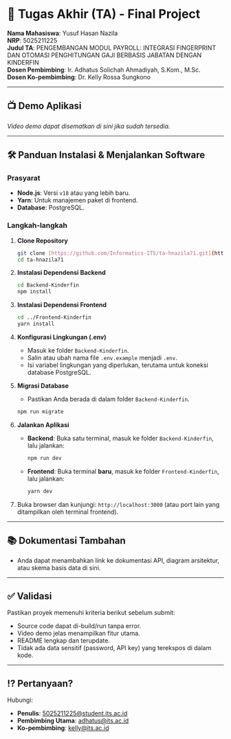 # 🏁 Tugas Akhir (TA) - Final Project

**Nama Mahasiswa**: Yusuf Hasan Nazila  
**NRP**: 5025211225  
**Judul TA**: PENGEMBANGAN MODUL PAYROLL: INTEGRASI FINGERPRINT DAN OTOMASI PENGHITUNGAN GAJI BERBASIS JABATAN DENGAN KINDERFIN  
**Dosen Pembimbing**: Ir. Adhatus Solichah Ahmadiyah, S.Kom., M.Sc.  
**Dosen Ko-pembimbing**: Dr. Kelly Rossa Sungkono

---

## 📺 Demo Aplikasi
*Video demo dapat disematkan di sini jika sudah tersedia.*

---

## 🛠 Panduan Instalasi & Menjalankan Software

### Prasyarat
- **Node.js**: Versi `v18` atau yang lebih baru.
- **Yarn**: Untuk manajemen paket di frontend.
- **Database**: PostgreSQL.

### Langkah-langkah

1.  **Clone Repository**
    ```bash
    git clone [https://github.com/Informatics-ITS/ta-hnazila71.git](https://github.com/Informatics-ITS/ta-hnazila71.git)
    cd ta-hnazila71
    ```

2.  **Instalasi Dependensi Backend**
    ```bash
    cd Backend-Kinderfin
    npm install
    ```

3.  **Instalasi Dependensi Frontend**
    ```bash
    cd ../Frontend-Kinderfin
    yarn install
    ```

4.  **Konfigurasi Lingkungan (.env)**
    - Masuk ke folder `Backend-Kinderfin`.
    - Salin atau ubah nama file `.env.example` menjadi `.env`.
    - Isi variabel lingkungan yang diperlukan, terutama untuk koneksi database PostgreSQL.

5.  **Migrasi Database**
    - Pastikan Anda berada di dalam folder `Backend-Kinderfin`.
    ```bash
    npm run migrate
    ```

6.  **Jalankan Aplikasi**
    - **Backend**: Buka satu terminal, masuk ke folder `Backend-Kinderfin`, lalu jalankan:
      ```bash
      npm run dev
      ```
    - **Frontend**: Buka terminal **baru**, masuk ke folder `Frontend-Kinderfin`, lalu jalankan:
      ```bash
      yarn dev
      ```

7.  Buka browser dan kunjungi: `http://localhost:3000` (atau port lain yang ditampilkan oleh terminal frontend).

---

## 📚 Dokumentasi Tambahan

- Anda dapat menambahkan link ke dokumentasi API, diagram arsitektur, atau skema basis data di sini.

---

## ✅ Validasi

Pastikan proyek memenuhi kriteria berikut sebelum submit:
- Source code dapat di-build/run tanpa error.
- Video demo jelas menampilkan fitur utama.
- README lengkap dan terupdate.
- Tidak ada data sensitif (password, API key) yang terekspos di dalam kode.

---

## ⁉️ Pertanyaan?

Hubungi:
- **Penulis**: 5025211225@student.its.ac.id
- **Pembimbing Utama**: adhatus@its.ac.id
- **Ko-pembimbing**: kelly@its.ac.id
